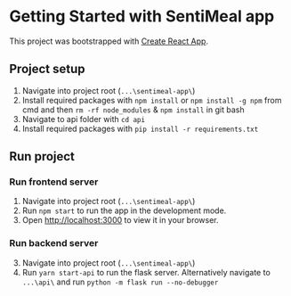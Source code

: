 # Getting Started with SentiMeal app

This project was bootstrapped with [Create React App](https://github.com/facebook/create-react-app).

## Project setup
1. Navigate into project root (`...\sentimeal-app\`)
2. Install required packages with `npm install` or `npm install -g npm` from cmd and then `rm -rf node_modules` & `npm install` in git bash
3. Navigate to api folder with `cd api`
4. Install required packages with `pip install -r requirements.txt`

## Run project
### Run frontend server
1. Navigate into project root (`...\sentimeal-app\`)
2. Run `npm start` to run the app in the development mode.
3. Open [http://localhost:3000](http://localhost:3000) to view it in your browser.

### Run backend server
3. Navigate into project root (`...\sentimeal-app\`)
2. Run `yarn start-api` to run the flask server. Alternatively navigate to `...\api\` and run `python -m flask run --no-debugger`

